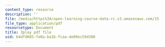 ```yaml
---
content_type: resource
description: ''
file: /media/https%3A/open-learning-course-data-rc.s3.amazonaws.com/15-071-the-analytics-edge-spring-2017/b4dfd605fe0aba1bfcaa4e09ec59d300_UA3QA3KE4sw.pdf
file_type: application/pdf
resourcetype: Document
title: 3play pdf file
uid: b4dfd605-fe0a-ba1b-fcaa-4e09ec59d300
---
```

